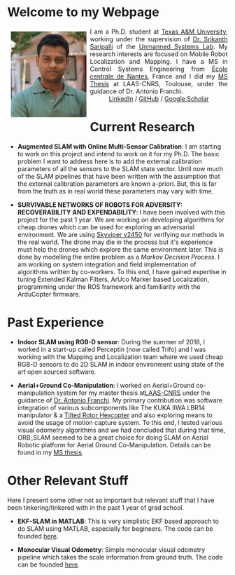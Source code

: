 # Welcome to my Webpage

<img style="float: left;" src="images/personalpic.jpg">

<div style="text-align: justify"> I am a Ph.D. student at  <a href="https://www.tamu.edu/">Texas A&M University</a>, working under the supervision of <a href="https://engineering.tamu.edu/mechanical/profiles/saripalli.html">Dr. Srikanth Saripalli</a> of the <a href="https://unmanned.tamu.edu/">Unmanned Systems Lab</a>. My research interests are focused on Mobile Robot Localization and Mapping. I have a MS in Control Systems Engineering from <a href="https://www.ec-nantes.fr/">École centrale de Nantes</a>, France and I did my <a href="https://github.com/SubMishMar/SubMishMar.github.io/blob/master/thesis/Master_Internship_Report_MISHRA_Subodh%5BRevised%5D.pdf">MS Thesis</a> at LAAS-CNRS, Toulouse, under the guidance of Dr. Antonio Franchi. </div>


<center> <a href="https://www.linkedin.com/in/subodh-mishra/">LinkedIn</a> / <a href="https://github.com/SubMishMar">GitHub</a> / <a href="https://scholar.google.com/citations?user=4dltZR4AAAAJ&hl=en">Google Scholar</a> </center>

# Current Research
* **Augmented SLAM with Online Multi-Sensor Calibration**: I am starting to work on this project and intend to work on it for my Ph.D. The basic problem I want to address here is to add the external calibration parameters of all the sensors to the SLAM state vector. Until now much of the SLAM pipelines that have been written with the assumption that the external calibration parameters are known a-priori. But, this is far from the truth as in real world these parameters may vary with time.

* **SURVIVABLE NETWORKS OF ROBOTS FOR ADVERSITY: RECOVERABILITY AND EXPENDABILITY**: I have been involved with this project for the past 1 year. We are working on developing algorithms for cheap drones which can be used for exploring an adversarial environment. We are using [Skyviper v2450](https://www.amazon.com/Sky-Viper-v2450GPS-Streaming-Autopilot/dp/B072HH13VQ) for verifying our methods in the real world. The drone may die in the process but it's experience must help the drones which explore the same environment later. This is done by modelling the entire problem as a *Markov Decision Process*. I am working on system integration and field implementation of algorithms written by co-workers. To this end, I have gained expertise in tuning Extended Kalman Filters, ArUco Marker based Localization, programming under the ROS framework and familiarity with the ArduCopter firmware. 

# Past Experience

* **Indoor SLAM using RGB-D sensor**: During the summer of 2018, I worked in a start-up called Perceptin (now called Trifo) and I was working with the Mapping and Localization team where we used cheap RGB-D sensors to do 2D SLAM in indoor environment using state of the art open sourced software.

* **Aerial+Ground Co-Manipulation**: I worked on Aerial+Ground co-manipulation system for my master thesis at[LAAS-CNRS](https://www.laas.fr/public/en) under the guidance of [Dr. Antonio Franchi](https://homepages.laas.fr/afranchi/robotics/?q=node/1). My primary contribution was software integration of various subcomponents like The KUKA IIWA LBR14 manipulator & a [Tilted Rotor Hexcopter](https://hal.laas.fr/hal-01716845/document) and also exploring means to avoid the usage of motion capture system. To this end, I tested various visual odometry algorithms and we had concluded that during that time, ORB_SLAM seemed to be a great choice for doing SLAM on Aerial Robotic platform for Aerial Ground Co-Manipulation. Details can be found in my [MS thesis](https://github.com/SubMishMar/SubMishMar.github.io/blob/master/thesis/Master_Internship_Report_MISHRA_Subodh%5BRevised%5D.pdf).

# Other Relevant Stuff
Here I present some other not so important but relevant stuff that I have been tinkering/tinkered with in the past 1 year of grad school.

* **EKF-SLAM in MATLAB**: This is very simplistic EKF based approach to do SLAM using MATLAB, especially for begineers. The code can be founded [here](https://github.com/SubMishMar/EKF-SLAM).

* **Monocular Visual Odometry**: Simple monocular visual odometry pipeline which takes the scale information from ground truth. The code can be founded [here](https://github.com/SubMishMar/movo).
